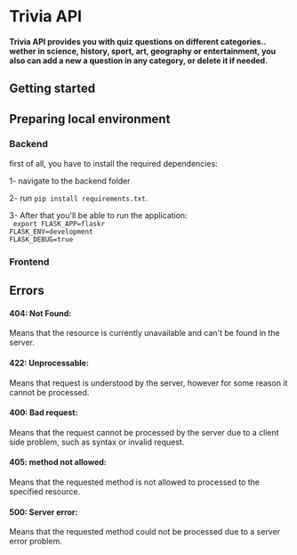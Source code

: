 # Trivia API

#### Trivia API provides you with quiz questions on different categories.. wether in science, history, sport, art, geography or entertainment, you also can add a new a question in any category, or delete it if needed.


## Getting started
## Preparing local environment
### Backend

first of all, you have to install the required dependencies:

1- navigate to the backend folder

2- run ``` pip install requirements.txt ```. 

3- After that you'll be able to run the application:<br />
``` export FLASK_APP=flaskr``` <br />
```FLASK_ENV=development``` <br />
```FLASK_DEBUG=true ```


### Frontend


## Errors
#### 404: Not Found:
Means that the resource is currently unavailable and can't be found in the server.
#### 422: Unprocessable:
Means that request is understood by the server, however for some reason it cannot be processed.
#### 400: Bad request:
Means that the request cannot be processed by the server due to a client side problem, such as syntax or invalid request.
#### 405: method not allowed:
Means that the requested method is not allowed to processed to the specified resource.
#### 500: Server error:
Means that the requested method could not be processed due to a server error problem.



